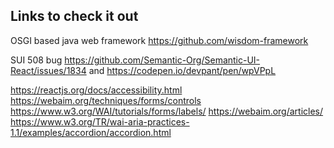 ## Links to check it out

OSGI based java web framework https://github.com/wisdom-framework

SUI 508 bug https://github.com/Semantic-Org/Semantic-UI-React/issues/1834 and https://codepen.io/devpant/pen/wpVPpL

https://reactjs.org/docs/accessibility.html
https://webaim.org/techniques/forms/controls
https://www.w3.org/WAI/tutorials/forms/labels/
https://webaim.org/articles/
https://www.w3.org/TR/wai-aria-practices-1.1/examples/accordion/accordion.html
